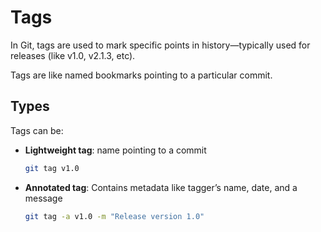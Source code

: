 # Tags

In Git, tags are used to mark specific points in history—typically used for releases (like v1.0, v2.1.3, etc).

Tags are like named bookmarks pointing to a particular commit.

## Types

Tags can be:

- **Lightweight tag**: name pointing to a commit

  ```sh
  git tag v1.0
  ```

- **Annotated tag**: Contains metadata like tagger’s name, date, and a message

  ```sh
  git tag -a v1.0 -m "Release version 1.0"
  ```
